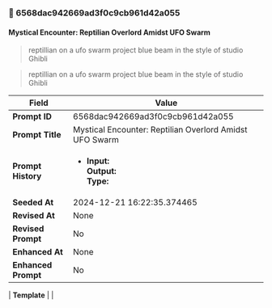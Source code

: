 

### 📜 6568dac942669ad3f0c9cb961d42a055

#### Mystical Encounter: Reptilian Overlord Amidst UFO Swarm

> reptillian on a ufo swarm project blue beam in the style of studio Ghibli

> reptillian on a ufo swarm project blue beam in the style of studio Ghibli

| Field          | Value                                                                                                                                                                      |
|----------------|----------------------------------------------------------------------------------------------------------------------------------------------------------------------------|
| **Prompt ID**  | 6568dac942669ad3f0c9cb961d42a055                                                                                                                                                            |
| **Prompt Title**  | Mystical Encounter: Reptilian Overlord Amidst UFO Swarm                                                                                                                                                            |
| **Prompt History** | <ul><li>**Input:**  <br> **Output:**  <br> **Type:** </li></ul> |
| **Seeded At** | 2024-12-21 16:22:35.374465                                                                                                                                                   |
| **Revised At** | None                                                                                                                                                   |
| **Revised Prompt** | No                                                                                                                                                                      |
| **Enhanced At** | None                                                                                                                                                  |
| **Enhanced Prompt** | No                                                                                                                                                                    |

| **Template**   |                                                                                                                                            |



